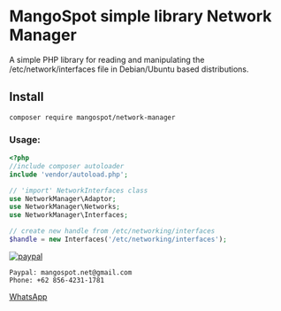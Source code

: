 # MangoSpot simple library Network Manager

A simple PHP library for reading and manipulating the /etc/network/interfaces file in Debian/Ubuntu based distributions.

## Install

```
composer require mangospot/network-manager
```

### Usage:

```php
<?php
//include composer autoloader
include 'vendor/autoload.php';

// 'import' NetworkInterfaces class
use NetworkManager\Adaptor;
use NetworkManager\Networks;
use NetworkManager\Interfaces;

// create new handle from /etc/networking/interfaces
$handle = new Interfaces('/etc/networking/interfaces');
```

[![paypal](https://www.paypalobjects.com/en_US/i/btn/btn_donateCC_LG.gif)](https://www.paypal.com/cgi-bin/webscr?cmd=_s-xclick&hosted_button_id=8CRUEDLPLCFSQ)

```
Paypal: mangospot.net@gmail.com
Phone: +62 856-4231-1781
```
[WhatsApp](https://wa.me/6285642311781)
